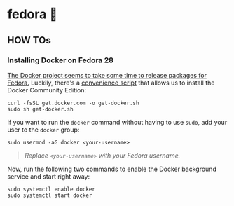 # fedora 🐧

## HOW TOs

### Installing Docker on Fedora 28

[The Docker project seems to take some time to release packages for Fedora.](https://github.com/docker/for-linux/issues/295) Luckily, there's a [convenience script](https://docs.docker.com/install/linux/docker-ce/fedora/#upgrade-docker-ce-1) that allows us to install the Docker Community Edition:

```
curl -fsSL get.docker.com -o get-docker.sh
sudo sh get-docker.sh
```

If you want to run the `docker` command without having to use `sudo`, add your user to the `docker` group:

```
sudo usermod -aG docker <your-username>
```

> _Replace `<your-username>` with your Fedora username._

Now, run the following two commands to enable the Docker background service and start right away:

```
sudo systemctl enable docker
sudo systemctl start docker
```
